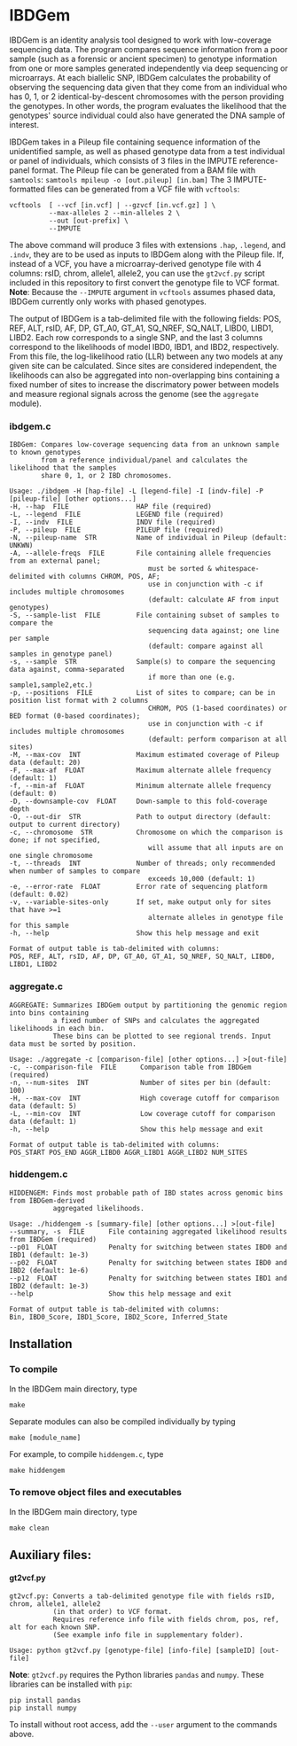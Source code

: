 # IBDGem
IBDGem is an identity analysis tool designed to work with low-coverage sequencing data. 
The program compares sequence information from a poor sample (such as a forensic or 
ancient specimen) to genotype information from one or more samples generated independently 
via deep sequencing or microarrays. At each biallelic SNP, IBDGem calculates the probability 
of observing the sequencing data given that they come from an individual who has 0, 1, or 2 
identical-by-descent chromosomes with the person providing the genotypes. In other words, 
the program evaluates the likelihood that the genotypes' source individual could also have 
generated the DNA sample of interest.
 
IBDGem takes in a Pileup file containing sequence information of the unidentified sample, 
as well as phased genotype data from a test individual or panel of individuals, which 
consists of 3 files in the IMPUTE reference-panel format.
The Pileup file can be generated from a BAM file with ```samtools```:
```samtools mpileup -o [out.pileup] [in.bam]```
The 3 IMPUTE-formatted files can be generated from a VCF file with ```vcftools```:
```
vcftools  [ --vcf [in.vcf] | --gzvcf [in.vcf.gz] ] \
          --max-alleles 2 --min-alleles 2 \
          --out [out-prefix] \
          --IMPUTE
```
The above command will produce 3 files with extensions ```.hap```, ```.legend```, and ```.indv```, 
they are to be used as inputs to IBDGem along with the Pileup file.
If, instead of a VCF, you have a microarray-derived genotype file with 4 columns: rsID, chrom, 
allele1, allele2, you can use the ```gt2vcf.py``` script included in this repository to first 
convert the genotype file to VCF format.
**Note**: Because the ```--IMPUTE``` argument in ```vcftools``` assumes phased data, IBDGem currently 
only works with phased genotypes.

The output of IBDGem is a tab-delimited file with the following fields: 
POS, REF, ALT, rsID, AF, DP, GT_A0, GT_A1, SQ_NREF, SQ_NALT, LIBD0, LIBD1, LIBD2.
Each row corresponds to a single SNP, and the last 3 columns correspond to the likelihoods 
of model IBD0, IBD1, and IBD2, respectively. From this file, the log-likelihood ratio (LLR) 
between any two models at any given site can be calculated. Since sites are considered 
independent, the likelihoods can also be aggregated into non-overlapping bins containing 
a fixed number of sites to increase the discrimatory power between models and measure 
regional signals across the genome (see the ```aggregate``` module).



### ibdgem.c
```
IBDGem: Compares low-coverage sequencing data from an unknown sample to known genotypes
        from a reference individual/panel and calculates the likelihood that the samples
        share 0, 1, or 2 IBD chromosomes.

Usage: ./ibdgem -H [hap-file] -L [legend-file] -I [indv-file] -P [pileup-file] [other options...]
-H, --hap  FILE                 HAP file (required)
-L, --legend  FILE              LEGEND file (required)
-I, --indv  FILE                INDV file (required)
-P, --pileup  FILE              PILEUP file (required)
-N, --pileup-name  STR          Name of individual in Pileup (default: UNKWN)
-A, --allele-freqs  FILE        File containing allele frequencies from an external panel;
                                   must be sorted & whitespace-delimited with columns CHROM, POS, AF;
                                   use in conjunction with -c if includes multiple chromosomes
                                   (default: calculate AF from input genotypes)
-S, --sample-list  FILE         File containing subset of samples to compare the
                                   sequencing data against; one line per sample
                                   (default: compare against all samples in genotype panel)
-s, --sample  STR               Sample(s) to compare the sequencing data against, comma-separated
                                   if more than one (e.g. sample1,sample2,etc.)
-p, --positions  FILE           List of sites to compare; can be in position list format with 2 columns
                                   CHROM, POS (1-based coordinates) or BED format (0-based coordinates);
                                   use in conjunction with -c if includes multiple chromosomes
                                   (default: perform comparison at all sites)
-M, --max-cov  INT              Maximum estimated coverage of Pileup data (default: 20)
-F, --max-af  FLOAT             Maximum alternate allele frequency (default: 1)
-f, --min-af  FLOAT             Minimum alternate allele frequency (default: 0)
-D, --downsample-cov  FLOAT     Down-sample to this fold-coverage depth
-O, --out-dir  STR              Path to output directory (default: output to current directory)
-c, --chromosome  STR           Chromosome on which the comparison is done; if not specified,
                                   will assume that all inputs are on one single chromosome
-t, --threads  INT              Number of threads; only recommended when number of samples to compare
                                   exceeds 10,000 (default: 1)
-e, --error-rate  FLOAT         Error rate of sequencing platform (default: 0.02)
-v, --variable-sites-only       If set, make output only for sites that have >=1
                                   alternate alleles in genotype file for this sample
-h, --help                      Show this help message and exit

Format of output table is tab-delimited with columns:
POS, REF, ALT, rsID, AF, DP, GT_A0, GT_A1, SQ_NREF, SQ_NALT, LIBD0, LIBD1, LIBD2
```

### aggregate.c
```
AGGREGATE: Summarizes IBDGem output by partitioning the genomic region into bins containing
           a fixed number of SNPs and calculates the aggregated likelihoods in each bin.
           These bins can be plotted to see regional trends. Input data must be sorted by position.

Usage: ./aggregate -c [comparison-file] [other options...] >[out-file]
-c, --comparison-file  FILE      Comparison table from IBDGem (required)
-n, --num-sites  INT             Number of sites per bin (default: 100)
-H, --max-cov  INT               High coverage cutoff for comparison data (default: 5)
-L, --min-cov  INT               Low coverage cutoff for comparison data (default: 1)
-h, --help                       Show this help message and exit

Format of output table is tab-delimited with columns:
POS_START POS_END AGGR_LIBD0 AGGR_LIBD1 AGGR_LIBD2 NUM_SITES
```

### hiddengem.c
```
HIDDENGEM: Finds most probable path of IBD states across genomic bins from IBDGem-derived
           aggregated likelihoods.

Usage: ./hiddengem -s [summary-file] [other options...] >[out-file]
--summary, -s  FILE      File containing aggregated likelihood results from IBDGem (required)
--p01  FLOAT             Penalty for switching between states IBD0 and IBD1 (default: 1e-3)
--p02  FLOAT             Penalty for switching between states IBD0 and IBD2 (default: 1e-6)
--p12  FLOAT             Penalty for switching between states IBD1 and IBD2 (default: 1e-3)
--help                   Show this help message and exit

Format of output table is tab-delimited with columns:
Bin, IBD0_Score, IBD1_Score, IBD2_Score, Inferred_State
```

## Installation
### To compile
In the IBDGem main directory, type
```
make
```
Separate modules can also be compiled individually by typing
```
make [module_name]
```
For example, to compile ```hiddengem.c```, type
```
make hiddengem
```

### To remove object files and executables
In the IBDGem main directory, type
```
make clean
```

## Auxiliary files:
#### gt2vcf.py
```
gt2vcf.py: Converts a tab-delimited genotype file with fields rsID, chrom, allele1, allele2
           (in that order) to VCF format.
           Requires reference info file with fields chrom, pos, ref, alt for each known SNP.
           (See example info file in supplementary folder).

Usage: python gt2vcf.py [genotype-file] [info-file] [sampleID] [out-file]
```
**Note**: ```gt2vcf.py``` requires the Python libraries ```pandas``` and ```numpy```.
These libraries can be installed with ```pip```:
```
pip install pandas
pip install numpy
```
To install without root access, add the ```--user``` argument to the commands above.